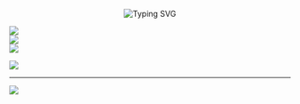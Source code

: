 <p align="center">
  <img src="https://readme-typing-svg.demolab.com?font=Fira+Code&size=30&duration=2000&pause=500&color=00A6FF&center=true&vCenter=true&width=600&lines=IM+PROPGSP;HardCore+Programmer;I+Hack+The+Future;Commit+The+Present;Delete+The+Past" alt="Typing SVG">
</p>


![](https://github-readme-stats.vercel.app/api?username=propgsp&theme=ocean_dark&hide_border=false&include_all_commits=false&count_private=false)<br/>
![](https://nirzak-streak-stats.vercel.app/?user=propgsp&theme=ocean_dark&hide_border=false)<br/>
![](https://github-readme-stats.vercel.app/api/top-langs/?username=propgsp&theme=ocean_dark&hide_border=false&include_all_commits=false&count_private=false&layout=compact)


![](https://github-contributor-stats.vercel.app/api?username=propgsp&limit=5&theme=blue_navy&combine_all_yearly_contributions=true)

---
[![](https://visitcount.itsvg.in/api?id=propgsp&icon=0&color=0)](https://visitcount.itsvg.in)

<!-- Proudly created with GPRM ( https://gprm.itsvg.in ) -->
